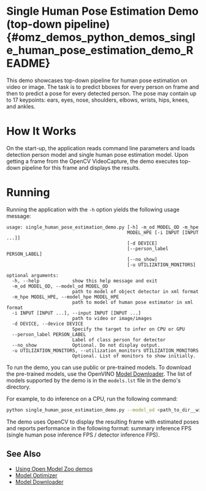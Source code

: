 # Single Human Pose Estimation Demo (top-down pipeline) {#omz_demos_python_demos_single_human_pose_estimation_demo_README}

This demo showcases top-down pipeline for human pose estimation on video or image. The task is to predict bboxes for every person on frame and then to predict a pose for every detected person. The pose may contain up to 17 keypoints: ears, eyes, nose, shoulders, elbows, wrists, hips, knees, and ankles.

# How It Works

On the start-up, the application reads command line parameters and loads detection person model and single human pose estimation model. Upon getting a frame from the OpenCV VideoCapture, the demo executes top-down pipeline for this frame and displays the results.

# Running

Running the application with the `-h` option yields the following usage message:
```
usage: single_human_pose_estimation_demo.py [-h] -m_od MODEL_OD -m_hpe
                                            MODEL_HPE [-i INPUT [INPUT ...]]
                                            [-d DEVICE]
                                            [--person_label PERSON_LABEL]
                                            [--no_show]
                                            [-u UTILIZATION_MONITORS]

optional arguments:
  -h, --help            show this help message and exit
  -m_od MODEL_OD, --model_od MODEL_OD
                        path to model of object detector in xml format
  -m_hpe MODEL_HPE, --model_hpe MODEL_HPE
                        path to model of human pose estimator in xml format
  -i INPUT [INPUT ...], --input INPUT [INPUT ...]
                        path to video or image/images
  -d DEVICE, --device DEVICE
                        Specify the target to infer on CPU or GPU
  --person_label PERSON_LABEL
                        Label of class person for detector
  --no_show             Optional. Do not display output.
  -u UTILIZATION_MONITORS, --utilization_monitors UTILIZATION_MONITORS
                        Optional. List of monitors to show initially.
```
To run the demo, you can use public or pre-trained models. To download the pre-trained models, use the OpenVINO [Model Downloader](../../../tools/downloader/README.md). The list of models supported by the demo is in the `models.lst` file in the demo's directory.

For example, to do inference on a CPU, run the following command:

```sh
python single_human_pose_estimation_demo.py --model_od <path_to_dir__with_models>/mobilenet-ssd.xml --model_hpe <path_to_dir__with_models>/single-human-pose-estimation-0001.xml --input <path_to_video>/back-passengers.avi
```

The demo uses OpenCV to display the resulting frame with estimated poses and reports performance in the following format: summary inference FPS (single human pose inference FPS / detector inference FPS).

## See Also
* [Using Open Model Zoo demos](../../README.md)
* [Model Optimizer](https://docs.openvinotoolkit.org/latest/_docs_MO_DG_Deep_Learning_Model_Optimizer_DevGuide.html)
* [Model Downloader](../../../tools/downloader/README.md)

